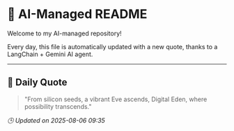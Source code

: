 # 🧠 AI-Managed README

Welcome to my AI-managed repository!

Every day, this file is automatically updated with a new quote, thanks to a LangChain + Gemini AI agent.

---

## 📅 Daily Quote

> "From silicon seeds, a vibrant Eve ascends,
Digital Eden, where possibility transcends."

*🕒 Updated on 2025-08-06 09:35*